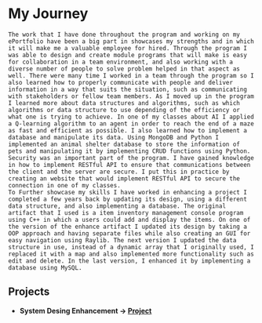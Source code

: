 # My Journey

	The work that I have done throughout the program and working on my ePortfolio have been a big part in showcases my strengths and in which it will make me a valuable employee for hired. Through the program I was able to design and create module programs that will make is easy for collaboration in a team environment, and also working with a diverse number of people to solve problem helped in that aspect as well. There were many time I worked in a team through the program so I also learned how to properly communicate with people and deliver information in a way that suits the situation, such as communicating with stakeholders or fellow team members. As I moved up in the program I learned more about data structures and algorithms, such as which algorithms or data structure to use depending of the efficiency or what one is trying to achieve. In one of my classes about AI I applied a Q-learning algorithm to an agent in order to reach the end of a maze as fast and efficient as possible. I also learned how to implement a database and manipulate its data. Using MongoDB and Python I implemented an animal shelter database to store the information of pets and manipulating it by implementing CRUD functions using Python. Security was an important part of the program. I have gained knowledge in how to implement RESTful API to ensure that communications between the client and the server are secure. I put this in practice by creating an website that would implement RESTful API to secure the connection in one of my classes. 
	To Further showcase my skills I have worked in enhancing a project I completed a few years back by updating its design, using a different data structure, and also implementing a database. The original artifact that I used is a item inventory management console program using C++ in which a users could add and display the items. On one of the version of the enhance artifact I updated its design by taking a OOP approach and having separate files while also creating an GUI for easy navigation using Raylib. The next version I updated the data structure in use, instead of a dynamic array that I originally used, I replaced it with a map and also implemented more functionality such as edit and delete. In the last version, I enhanced it by implementing a database using MySQL.


## Projects 
- **System Desing Enhancement -> [Project](SystemDesign/SystemDesign.md)**


